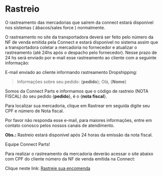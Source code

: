 # Rastreio

O rastreamento das mercadorias que saírem da connect estará disponível nos sistemas ( ábacos/sales force ) normalmente.

O rastreamento no site da transportadora deverá ser feito pelo número da NF de venda emitida pela Connect e estará disponível no sistema assim que a transportadora coletar a mercadoria no fornecedor e atualizar o rastreamento (até 24hs após o despacho pelo fornecedor). Nesse prazo de 24 hs será enviado por e-mail esse rastreamento ao cliente com a seguinte informação:

E-mail enviado ao cliente informando rastreamento Dropshipping:

> Informações sobre seu pedido: {**pedido**};
Olá, {**Nome**}
>
Somos da Connect Parts e informamos que o código de rastreio (NOTA FISCAL) do seu pedido {**pedido**}, é o {**nota fiscal**}.
>
Para localizar sua mercadoria, clique em Rastrear em seguida digite seu CPF e número de Nota fiscal.
>
Por favor não responda esse e-mail, para maiores informações, entre em contato conosco pelos nossos canais de atendimento.
>
**Obs.:** Rastreio estará disponível após 24 horas da emissão da nota fiscal.
>
Equipe Connect Parts!


Para realizar o rastreamento da mercadoria deverão acessar o site abaixo com CPF do cliente número da NF de venda emitida na Connect:

Clique neste link: [Rastreie sua encomenda](http://www.rte.com.br/servicos/rastreie-sua-encomenda/)



